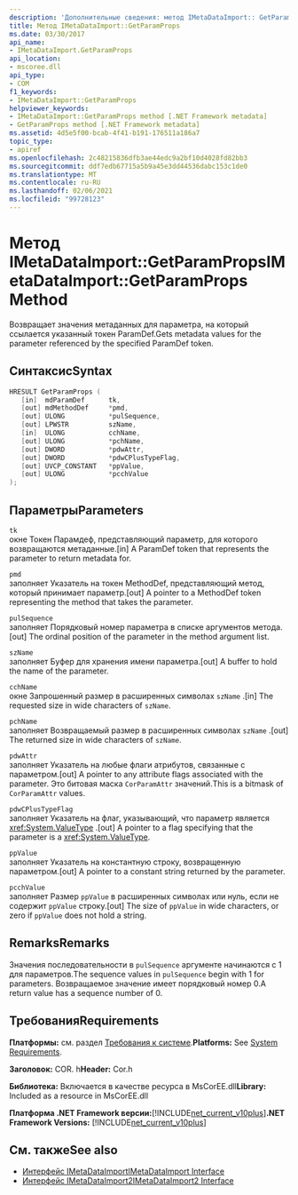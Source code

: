 ```yaml
---
description: 'Дополнительные сведения: метод IMetaDataImport:: GetParamProps'
title: Метод IMetaDataImport::GetParamProps
ms.date: 03/30/2017
api_name:
- IMetaDataImport.GetParamProps
api_location:
- mscoree.dll
api_type:
- COM
f1_keywords:
- IMetaDataImport::GetParamProps
helpviewer_keywords:
- IMetaDataImport::GetParamProps method [.NET Framework metadata]
- GetParamProps method [.NET Framework metadata]
ms.assetid: 4d5e5f00-bcab-4f41-b191-176511a186a7
topic_type:
- apiref
ms.openlocfilehash: 2c48215836dfb3ae44edc9a2bf10d4028fd82bb3
ms.sourcegitcommit: ddf7edb67715a5b9a45e3dd44536dabc153c1de0
ms.translationtype: MT
ms.contentlocale: ru-RU
ms.lasthandoff: 02/06/2021
ms.locfileid: "99728123"
---
```

# <a name="imetadataimportgetparamprops-method"></a><span data-ttu-id="c4a63-103">Метод IMetaDataImport::GetParamProps</span><span class="sxs-lookup"><span data-stu-id="c4a63-103">IMetaDataImport::GetParamProps Method</span></span>

<span data-ttu-id="c4a63-104">Возвращает значения метаданных для параметра, на который ссылается указанный токен ParamDef.</span><span class="sxs-lookup"><span data-stu-id="c4a63-104">Gets metadata values for the parameter referenced by the specified ParamDef token.</span></span>  
  
## <a name="syntax"></a><span data-ttu-id="c4a63-105">Синтаксис</span><span class="sxs-lookup"><span data-stu-id="c4a63-105">Syntax</span></span>  
  
```cpp  
HRESULT GetParamProps (  
   [in]  mdParamDef      tk,  
   [out] mdMethodDef     *pmd,  
   [out] ULONG           *pulSequence,  
   [out] LPWSTR          szName,  
   [in]  ULONG           cchName,  
   [out] ULONG           *pchName,  
   [out] DWORD           *pdwAttr,  
   [out] DWORD           *pdwCPlusTypeFlag,  
   [out] UVCP_CONSTANT   *ppValue,  
   [out] ULONG           *pcchValue  
);  
```  
  
## <a name="parameters"></a><span data-ttu-id="c4a63-106">Параметры</span><span class="sxs-lookup"><span data-stu-id="c4a63-106">Parameters</span></span>  

 `tk`  
 <span data-ttu-id="c4a63-107">окне Токен Парамдеф, представляющий параметр, для которого возвращаются метаданные.</span><span class="sxs-lookup"><span data-stu-id="c4a63-107">[in] A ParamDef token that represents the parameter to return metadata for.</span></span>  
  
 `pmd`  
 <span data-ttu-id="c4a63-108">заполняет Указатель на токен MethodDef, представляющий метод, который принимает параметр.</span><span class="sxs-lookup"><span data-stu-id="c4a63-108">[out] A pointer to a MethodDef token representing the method that takes the parameter.</span></span>  
  
 `pulSequence`  
 <span data-ttu-id="c4a63-109">заполняет Порядковый номер параметра в списке аргументов метода.</span><span class="sxs-lookup"><span data-stu-id="c4a63-109">[out] The ordinal position of the parameter in the method argument list.</span></span>  
  
 `szName`  
 <span data-ttu-id="c4a63-110">заполняет Буфер для хранения имени параметра.</span><span class="sxs-lookup"><span data-stu-id="c4a63-110">[out] A buffer to hold the name of the parameter.</span></span>  
  
 `cchName`  
 <span data-ttu-id="c4a63-111">окне Запрошенный размер в расширенных символах `szName` .</span><span class="sxs-lookup"><span data-stu-id="c4a63-111">[in] The requested size in wide characters of `szName`.</span></span>  
  
 `pchName`  
 <span data-ttu-id="c4a63-112">заполняет Возвращаемый размер в расширенных символах `szName` .</span><span class="sxs-lookup"><span data-stu-id="c4a63-112">[out] The returned size in wide characters of `szName`.</span></span>  
  
 `pdwAttr`  
 <span data-ttu-id="c4a63-113">заполняет Указатель на любые флаги атрибутов, связанные с параметром.</span><span class="sxs-lookup"><span data-stu-id="c4a63-113">[out] A pointer to any attribute flags associated with the parameter.</span></span> <span data-ttu-id="c4a63-114">Это битовая маска `CorParamAttr` значений.</span><span class="sxs-lookup"><span data-stu-id="c4a63-114">This is a bitmask of `CorParamAttr` values.</span></span>  
  
 `pdwCPlusTypeFlag`  
 <span data-ttu-id="c4a63-115">заполняет Указатель на флаг, указывающий, что параметр является <xref:System.ValueType> .</span><span class="sxs-lookup"><span data-stu-id="c4a63-115">[out] A pointer to a flag specifying that the parameter is a <xref:System.ValueType>.</span></span>  
  
 `ppValue`  
 <span data-ttu-id="c4a63-116">заполняет Указатель на константную строку, возвращенную параметром.</span><span class="sxs-lookup"><span data-stu-id="c4a63-116">[out] A pointer to a constant string returned by the parameter.</span></span>  
  
 `pcchValue`  
 <span data-ttu-id="c4a63-117">заполняет Размер `ppValue` в расширенных символах или нуль, если не содержит `ppValue` строку.</span><span class="sxs-lookup"><span data-stu-id="c4a63-117">[out] The size of `ppValue` in wide characters, or zero if `ppValue` does not hold a string.</span></span>  
  
## <a name="remarks"></a><span data-ttu-id="c4a63-118">Remarks</span><span class="sxs-lookup"><span data-stu-id="c4a63-118">Remarks</span></span>

<span data-ttu-id="c4a63-119">Значения последовательности в `pulSequence` аргументе начинаются с 1 для параметров.</span><span class="sxs-lookup"><span data-stu-id="c4a63-119">The sequence values in `pulSequence` begin with 1 for parameters.</span></span> <span data-ttu-id="c4a63-120">Возвращаемое значение имеет порядковый номер 0.</span><span class="sxs-lookup"><span data-stu-id="c4a63-120">A return value has a sequence number of 0.</span></span>

## <a name="requirements"></a><span data-ttu-id="c4a63-121">Требования</span><span class="sxs-lookup"><span data-stu-id="c4a63-121">Requirements</span></span>  

 <span data-ttu-id="c4a63-122">**Платформы:** см. раздел [Требования к системе](../../get-started/system-requirements.md).</span><span class="sxs-lookup"><span data-stu-id="c4a63-122">**Platforms:** See [System Requirements](../../get-started/system-requirements.md).</span></span>  
  
 <span data-ttu-id="c4a63-123">**Заголовок:** COR. h</span><span class="sxs-lookup"><span data-stu-id="c4a63-123">**Header:** Cor.h</span></span>  
  
 <span data-ttu-id="c4a63-124">**Библиотека:** Включается в качестве ресурса в MsCorEE.dll</span><span class="sxs-lookup"><span data-stu-id="c4a63-124">**Library:** Included as a resource in MsCorEE.dll</span></span>  
  
 <span data-ttu-id="c4a63-125">**Платформа .NET Framework версии:**[!INCLUDE[net_current_v10plus](../../../../includes/net-current-v10plus-md.md)]</span><span class="sxs-lookup"><span data-stu-id="c4a63-125">**.NET Framework Versions:** [!INCLUDE[net_current_v10plus](../../../../includes/net-current-v10plus-md.md)]</span></span>  
  
## <a name="see-also"></a><span data-ttu-id="c4a63-126">См. также</span><span class="sxs-lookup"><span data-stu-id="c4a63-126">See also</span></span>

- [<span data-ttu-id="c4a63-127">Интерфейс IMetaDataImport</span><span class="sxs-lookup"><span data-stu-id="c4a63-127">IMetaDataImport Interface</span></span>](imetadataimport-interface.md)
- [<span data-ttu-id="c4a63-128">Интерфейс IMetaDataImport2</span><span class="sxs-lookup"><span data-stu-id="c4a63-128">IMetaDataImport2 Interface</span></span>](imetadataimport2-interface.md)
